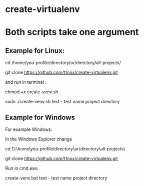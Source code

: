 # create-virtualenv

<h1> Both scripts take one argument </h1>

<h2> Example for Linux: </h2>

  cd /home/you-profile/directory/or/directory/all-projects/
	
  git clone https://github.com/t1nox/create-virtualenv.git

  and run in terminal : 
  
  chmod +x create-venv.sh

  sudo ./create-venv.sh test - test name project directory

<h2> Example for Windows </h2>

For example Windows:

  In the Windows Explorer change 
  
  cd D:\home\you-profile\directory\or\directory\all-projects\
  
  git clone https://github.com/t1nox/create-virtualenv.git
  
  Run in cmd.exe:
  
  create-venv.bat test - test name project directory
